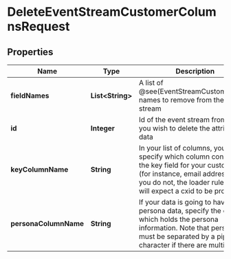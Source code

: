 

# DeleteEventStreamCustomerColumnsRequest


## Properties

| Name | Type | Description | Notes |
|------------ | ------------- | ------------- | -------------|
|**fieldNames** | **List&lt;String&gt;** | A list of @see(EventStreamCustomerField) names to remove from the event stream |  [optional] |
|**id** | **Integer** | Id of the event stream from which you wish to delete the attribute data |  [optional] |
|**keyColumnName** | **String** | In your list of columns, you must specify which column contains the key field for your customer (for instance, email address).  If you do not, the loader rule created will expect a cxid to be provided |  [optional] |
|**personaColumnName** | **String** | If your data is going to have persona data, specify the column which holds the persona information.  Note that personas must be separated by a pipe character if there are multiples |  [optional] |



